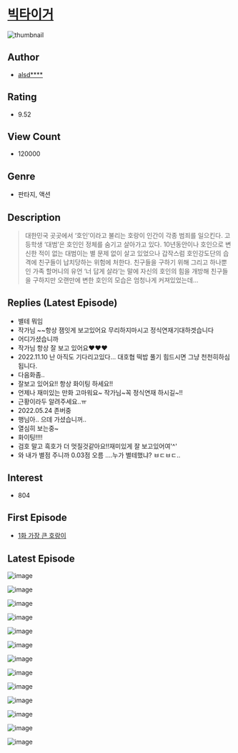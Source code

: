 # [빅타이거](https://comic.naver.com/bestChallenge/list?titleId=777292)
![thumbnail](https://image-comic.pstatic.net/user_contents_data/challenge_comic/2021/07/22/309865/thumbnail_202x16491b761cc_af5e_49a8_9faf_b1a27140ef71_00002139.JPEG)

## Author
- [alsd****](https://comic.naver.com/artistTitle?id=309865)

## Rating
- 9.52

## View Count
- 120000

## Genre
- 판타지, 액션

## Description
> 대한민국 곳곳에서 ‘호인’이라고 불리는 호랑이 인간이 각종 범죄를 일으킨다. 고등학생 ‘대범’은 호인인 정체를 숨기고 살아가고 있다. 10년동안이나 호인으로 변신한 적이 없는 대범이는 별 문제 없이 살고 있었으나 갑작스럼 호인강도단의 습격에 친구들이 납치당하는 위험에 처한다. 친구들을 구하기 위해 그리고 하나뿐인 가족 할머니의 유언 ‘너 답게 살라’는 말에 자신의 호인의 힘을 개방해 친구들을 구하지만 오랜만에 변한 호인의 모습은 엄청나게 커져있었는데...

## Replies (Latest Episode)
- 별테 뭐임
- 작가님 ~~항상 잼잇게 보고있어요 무리하지마시고 정식연재기대하겟습니다
- 어디가셨습니까
- 작가님 항상 잘 보고 있어요♥♥♥
- 2022.11.10 난 아직도 기다리고있다... 대호협 떡밥 풀기 힘드시면 그냥 천천히하심됩니다.
- 다음화좀..
- 잘보고 있어요!! 항상 화이팅 하세요!!
- 언제나 재미있는 만화 고마워요~ 작가님~꼭 정식연재 하시길~!!
- 근황이라두 알려주세요..ㅠ
- 2022.05.24 존버중
- 행님아.. 으데 가셨습니꺼..
- 열심히 보는중~
- 화이팅!!!!
- 검호 말고 흑호가 더 멋질것같아요!!재미있게 잘 보고있어여'^'
- 와 내가 별점 주니까 0.03점 오름 ....누가 별테했냐? ㅂㄷㅂㄷ..

## Interest
- 804

## First Episode
- [1화 가장 큰 호랑이](https://comic.naver.com/bestChallenge/detail?titleId=777292&no=1)

## Latest Episode
![image](https://image-comic.pstatic.net/user_contents_data/challenge_comic/2022/02/16/309865/upload_3835149545606887265.jpeg)

![image](https://image-comic.pstatic.net/user_contents_data/challenge_comic/2022/02/16/309865/upload_7233173756475487590.jpeg)

![image](https://image-comic.pstatic.net/user_contents_data/challenge_comic/2022/02/16/309865/upload_4121972761670661172.jpeg)

![image](https://image-comic.pstatic.net/user_contents_data/challenge_comic/2022/02/16/309865/upload_3544669603742954809.jpeg)

![image](https://image-comic.pstatic.net/user_contents_data/challenge_comic/2022/02/16/309865/upload_7147836255977353780.jpeg)

![image](https://image-comic.pstatic.net/user_contents_data/challenge_comic/2022/02/16/309865/upload_7161957293208582199.jpeg)

![image](https://image-comic.pstatic.net/user_contents_data/challenge_comic/2022/02/16/309865/upload_3558184980358456118.jpeg)

![image](https://image-comic.pstatic.net/user_contents_data/challenge_comic/2022/02/16/309865/upload_7221013135605971044.jpeg)

![image](https://image-comic.pstatic.net/user_contents_data/challenge_comic/2022/02/16/309865/upload_4049916267851821624.jpeg)

![image](https://image-comic.pstatic.net/user_contents_data/challenge_comic/2022/02/16/309865/upload_7364573298029573939.jpeg)

![image](https://image-comic.pstatic.net/user_contents_data/challenge_comic/2022/02/16/309865/upload_7291665764236472929.jpeg)

![image](https://image-comic.pstatic.net/user_contents_data/challenge_comic/2022/02/16/309865/upload_3546131026494972517.jpeg)

![image](https://image-comic.pstatic.net/user_contents_data/challenge_comic/2022/02/16/309865/upload_3978709501735089974.jpeg)
